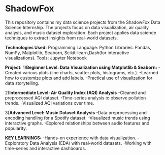 # ShadowFox
This repository contains my data science projects from the ShadowFox Data Science Internship. The projects focus on data visualization, air quality analysis, and music dataset exploration. Each project applies data science techniques to extract insights from real-world datasets.

**Technologies Used:**
Programming Language: Python
Libraries: Pandas, NumPy, Matplotlib, Seaborn, Scikit-learn,Dash(for interactive visualizations).
Tools: Jupyter Notebook

**Project:**
1)**Beginner Level: Data Visualization using Matplotlib & Seaborn:**
-Created various plots (line charts, scatter plots, histograms, etc.).
-Learned how to customize plots and add labels.
-Practical use of visualization for data storytelling.

2)**Intermediate Level: Air Quality Index (AQI) Analysis**
-Cleaned and preprocessed AQI dataset.
-Time-series analysis to observe pollution trends.
-Visualized AQI variations over time.

3)**Advanced Level: Music Dataset Analysis**
-Data preprocessing and encoding handling for a Spotify dataset.
-Visualized music trends using interactive graphs.
-Explored relationships between audio features and popularity.

**KEY LEARNINGS:**
-Hands-on experience with data visualization.
-Exploratory Data Analysis (EDA) with real-world datasets.
-Working with time-series and interactive dashboards.
